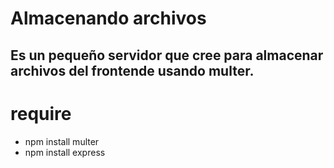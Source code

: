 # Almacenando archivos
Es un pequeño servidor que cree para almacenar archivos del frontende usando multer.
-
# require 
- npm install multer
- npm install express
  
